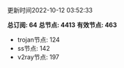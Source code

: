 更新时间2022-10-12 03:52:33

**总订阅: 64**
**总节点: 4413**
**有效节点: 463**
- trojan节点: 124
- ss节点: 142
- v2ray节点: 197
